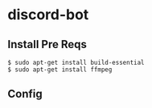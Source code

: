 # discord-bot

## Install Pre Reqs
```
$ sudo apt-get install build-essential
$ sudo apt-get install ffmpeg
```

## Config
